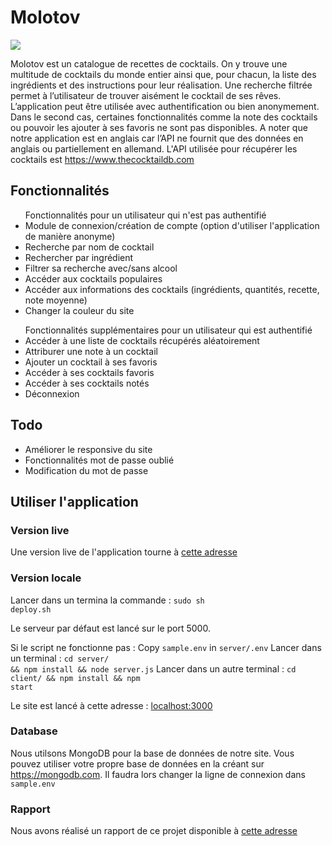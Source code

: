 # Molotov

<img src="https://i.imgur.com/Jn02Vle.png" />

Molotov est un catalogue de recettes de cocktails. On y trouve une multitude de cocktails du monde entier ainsi que, pour chacun, la liste des ingrédients et des instructions pour leur réalisation. Une recherche filtrée permet à l’utilisateur de trouver aisément le cocktail de ses rêves. L’application peut être utilisée avec authentification ou bien anonymement. Dans le second cas, certaines fonctionnalités comme la note des cocktails ou pouvoir les ajouter à ses favoris ne sont pas disponibles. A noter que notre application est en anglais car l’API ne fournit que des données en anglais ou partiellement en allemand.
L'API utilisée pour récupérer les cocktails est <a href="https://www.thecocktaildb.com">https://www.thecocktaildb.com</a>

## Fonctionnalités

<ul>Fonctionnalités pour un utilisateur qui n'est pas authentifié
  <li>Module de connexion/création de compte (option d'utiliser l'application de manière anonyme)</li>
  <li>Recherche par nom de cocktail</li>
    <li>Rechercher par ingrédient</li>
    <li>Filtrer sa recherche avec/sans alcool</li>
    <li>Accéder aux cocktails populaires</li>
    <li>Accéder aux informations des cocktails (ingrédients, quantités, recette, note moyenne)</li>
    <li>Changer la couleur du site</li>
  </ul>
  
  <ul>Fonctionnalités supplémentaires pour un utilisateur qui est authentifié
  <li>Accéder à une liste de cocktails récupérés aléatoirement</li>
  <li>Attriburer une note à un cocktail</li>
    <li>Ajouter un cocktail à ses favoris</li>
    <li>Accéder à ses cocktails favoris</li>
    <li>Accéder à ses cocktails notés</li>
    <li>Déconnexion</li>
  </ul>
  
## Todo

<ul>
  <li>Améliorer le responsive du site</li>
  <li>Fonctionnalités mot de passe oublié</li>
  <li>Modification du mot de passe</li>
  </ul>
  
## Utiliser l'application 

### Version live

Une version live de l'application tourne à <a href="https://ndeguillaume.github.io/Molotov">cette adresse</a> 

### Version locale

Lancer dans un termina la commande : <code>sudo sh deploy.sh</code>

Le serveur par défaut est lancé sur le port 5000.

Si le script ne fonctionne pas :
Copy <code>sample.env</code> in <code>server/.env</code>
Lancer dans un terminal : <code>cd server/ && npm install && node server.js</code>
Lancer dans un autre terminal : <code>cd client/ && npm install && npm start</code>

Le site est lancé à cette adresse : <a href="localhost:3000">localhost:3000</a>

### Database

Nous utilsons MongoDB pour la base de données de notre site. Vous pouvez utiliser votre propre base de données en la créant sur https://mongodb.com. Il faudra lors changer la ligne de connexion dans <code>sample.env</code>

### Rapport

Nous avons réalisé un rapport de ce projet disponible à <a href="https://ndeguillaume.github.io/molotov_rapport.pdf">cette adresse</a>


